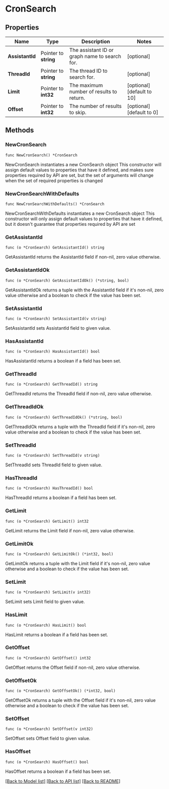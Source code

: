 # CronSearch

## Properties

Name | Type | Description | Notes
------------ | ------------- | ------------- | -------------
**AssistantId** | Pointer to **string** | The assistant ID or graph name to search for. | [optional] 
**ThreadId** | Pointer to **string** | The thread ID to search for. | [optional] 
**Limit** | Pointer to **int32** | The maximum number of results to return. | [optional] [default to 10]
**Offset** | Pointer to **int32** | The number of results to skip. | [optional] [default to 0]

## Methods

### NewCronSearch

`func NewCronSearch() *CronSearch`

NewCronSearch instantiates a new CronSearch object
This constructor will assign default values to properties that have it defined,
and makes sure properties required by API are set, but the set of arguments
will change when the set of required properties is changed

### NewCronSearchWithDefaults

`func NewCronSearchWithDefaults() *CronSearch`

NewCronSearchWithDefaults instantiates a new CronSearch object
This constructor will only assign default values to properties that have it defined,
but it doesn't guarantee that properties required by API are set

### GetAssistantId

`func (o *CronSearch) GetAssistantId() string`

GetAssistantId returns the AssistantId field if non-nil, zero value otherwise.

### GetAssistantIdOk

`func (o *CronSearch) GetAssistantIdOk() (*string, bool)`

GetAssistantIdOk returns a tuple with the AssistantId field if it's non-nil, zero value otherwise
and a boolean to check if the value has been set.

### SetAssistantId

`func (o *CronSearch) SetAssistantId(v string)`

SetAssistantId sets AssistantId field to given value.

### HasAssistantId

`func (o *CronSearch) HasAssistantId() bool`

HasAssistantId returns a boolean if a field has been set.

### GetThreadId

`func (o *CronSearch) GetThreadId() string`

GetThreadId returns the ThreadId field if non-nil, zero value otherwise.

### GetThreadIdOk

`func (o *CronSearch) GetThreadIdOk() (*string, bool)`

GetThreadIdOk returns a tuple with the ThreadId field if it's non-nil, zero value otherwise
and a boolean to check if the value has been set.

### SetThreadId

`func (o *CronSearch) SetThreadId(v string)`

SetThreadId sets ThreadId field to given value.

### HasThreadId

`func (o *CronSearch) HasThreadId() bool`

HasThreadId returns a boolean if a field has been set.

### GetLimit

`func (o *CronSearch) GetLimit() int32`

GetLimit returns the Limit field if non-nil, zero value otherwise.

### GetLimitOk

`func (o *CronSearch) GetLimitOk() (*int32, bool)`

GetLimitOk returns a tuple with the Limit field if it's non-nil, zero value otherwise
and a boolean to check if the value has been set.

### SetLimit

`func (o *CronSearch) SetLimit(v int32)`

SetLimit sets Limit field to given value.

### HasLimit

`func (o *CronSearch) HasLimit() bool`

HasLimit returns a boolean if a field has been set.

### GetOffset

`func (o *CronSearch) GetOffset() int32`

GetOffset returns the Offset field if non-nil, zero value otherwise.

### GetOffsetOk

`func (o *CronSearch) GetOffsetOk() (*int32, bool)`

GetOffsetOk returns a tuple with the Offset field if it's non-nil, zero value otherwise
and a boolean to check if the value has been set.

### SetOffset

`func (o *CronSearch) SetOffset(v int32)`

SetOffset sets Offset field to given value.

### HasOffset

`func (o *CronSearch) HasOffset() bool`

HasOffset returns a boolean if a field has been set.


[[Back to Model list]](../README.md#documentation-for-models) [[Back to API list]](../README.md#documentation-for-api-endpoints) [[Back to README]](../README.md)


